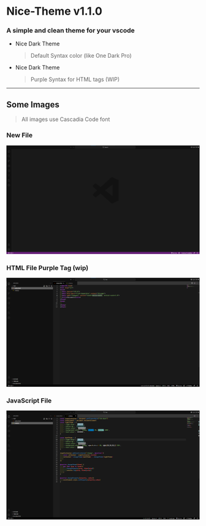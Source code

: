 # Nice-Theme v1.1.0
  ### A simple and clean theme for your vscode
  
  - Nice Dark Theme
    > Default Syntax color (like One Dark Pro)
   
  - Nice Dark Theme
    > Purple Syntax for HTML tags (WIP)

---------
  ## Some Images
  > All images use Cascadia Code font
  
  ### New File
  ![New File](https://raw.githubusercontent.com/MarcosBatisaldo/nice-dark/main/ExampleImgs/New-file.png)

  ### HTML File Purple Tag (wip)
  ![HTML Purple Example](https://raw.githubusercontent.com/MarcosBatisaldo/nice-dark/main/ExampleImgs/htmlExample.png)
  
  ### JavaScript File
  ![JavaScript File Example](https://raw.githubusercontent.com/MarcosBatisaldo/nice-dark/main/ExampleImgs/jsExample.png)
  
 
